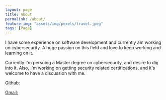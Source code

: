 ```yaml
---
layout: page
title: About
permalink: /about/
feature-img: "assets/img/pexels/travel.jpeg"
tags: [Page]
---
```


I have some experience on software development and currently am working on cybersecurity. A huge passion on this field and love to keep working and learning on it.

Currently I'm persuing a Master degree on cybersecurity, and desire to dig into it. Also, I'm working on getting security related certifications, and it's welcome to have a discussion with me.
 
Github: <a href="https://github.com/owenrrr">

Gmail: <a hreef="mailto:abcd0112014@gmail.com">